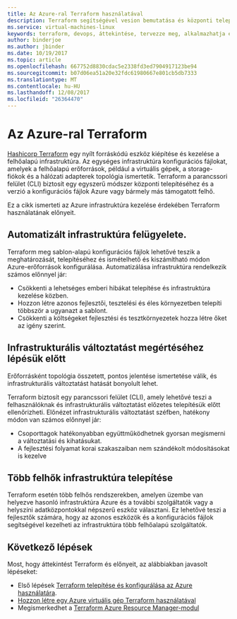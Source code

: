 ```yaml
---
title: Az Azure-ral Terraform használatával
description: Terraform segítségével vesion bemutatása és központi telepítése az Azure-infrastruktúra.
ms.service: virtual-machines-linux
keywords: terraform, devops, áttekintése, tervezze meg, alkalmazhatja és automatizálásához
author: binderjoe
ms.author: jbinder
ms.date: 10/19/2017
ms.topic: article
ms.openlocfilehash: 667752d8830cdac5e2338fd3ed7904917123be94
ms.sourcegitcommit: b07d06ea51a20e32fdc61980667e801cb5db7333
ms.translationtype: MT
ms.contentlocale: hu-HU
ms.lasthandoff: 12/08/2017
ms.locfileid: "26364470"
---
```

# <a name="terraform-with-azure"></a>Az Azure-ral Terraform

[Hashicorp Terraform](https://www.terraform.io/) egy nyílt forráskódú eszköz kiépítése és kezelése a felhőalapú infrastruktúra. Az egységes infrastruktúra konfigurációs fájlokat, amelyek a felhőalapú erőforrások, például a virtuális gépek, a storage-fiókok és a hálózati adapterek topológia ismertetik. Terraform a parancssori felület (CLI) biztosít egy egyszerű módszer központi telepítéséhez és a verzió a konfigurációs fájlok Azure vagy bármely más támogatott felhő.

Ez a cikk ismerteti az Azure infrastruktúra kezelése érdekében Terraform használatának előnyeit.

## <a name="automate-infrastructure-management"></a>Automatizált infrastruktúra felügyelete.

Terraform meg sablon-alapú konfigurációs fájlok lehetővé teszik a meghatározását, telepítéséhez és ismételhető és kiszámítható módon Azure-erőforrások konfigurálása. Automatizálása infrastruktúra rendelkezik számos előnnyel jár:

- Csökkenti a lehetséges emberi hibákat telepítése és infrastruktúra kezelése közben.
- Hozzon létre azonos fejlesztői, tesztelési és éles környezetben telepíti többször a ugyanazt a sablont.
- Csökkenti a költségeket fejlesztési és tesztkörnyezetek hozza létre őket az igény szerint.

## <a name="understand-infrastructure-changes-before-they-are-applied"></a>Infrastrukturális változtatást megértéséhez lépésük előtt 

Erőforrásként topológia összetett, pontos jelentése ismertetése válik, és infrastrukturális változtatást hatását bonyolult lehet.

Terraform biztosít egy parancssori felület (CLI), amely lehetővé teszi a felhasználóknak és infrastrukturális változtatást előzetes telepítésük előtt ellenőrizheti. Előnézet infrastrukturális változtatást széfben, hatékony módon van számos előnnyel jár:
- Csoporttagok hatékonyabban együttműködhetnek gyorsan megismerni a változtatási és kihatásukat.
- A fejlesztési folyamat korai szakaszaiban nem szándékolt módosításokat is kezelve


## <a name="deploy-infrastructure-to-multiple-clouds"></a>Több felhők infrastruktúra telepítése

Terraform esetén több felhős rendszerekben, amelyen üzembe van helyezve hasonló infrastruktúra Azure és a további szolgáltatók vagy a helyszíni adatközpontokkal népszerű eszköz választani. Ez lehetővé teszi a fejlesztők számára, hogy az azonos eszközök és a konfigurációs fájlok segítségével kezelheti az infrastruktúra több felhőalapú szolgáltatók.

## <a name="next-steps"></a>Következő lépések

Most, hogy áttekintést Terraform és előnyeit, az alábbiakban javasolt lépéseket:

- Első lépések [Terraform telepítése és konfigurálása az Azure használatára](https://docs.microsoft.com/azure/virtual-machines/linux/terraform-install-configure).
- [Hozzon létre egy Azure virtuális gép Terraform használatával](https://docs.microsoft.com/azure/virtual-machines/linux/terraform-create-complete-vm)
- Megismerkedhet a [Terraform Azure Resource Manager-modul](https://www.terraform.io/docs/providers/azurerm/) 
